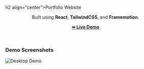 h2 align="center">Portfolio Website</h2>
<p align="center">Built using <strong>React</strong>, <strong>TailwindCSS</strong>, and <strong>Framemotion</strong>.</p>

<p align="center">
  <a href="https://res-web-by.vercel.app" target="_blank"><strong>➥ Live Demo</strong></a>
</p>

<br />

### Demo Screenshots

![Desktop Demo]("https://ashish-14.vercel.app/")
